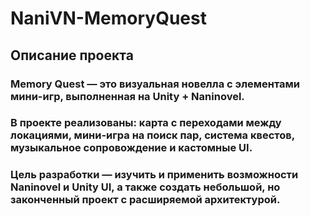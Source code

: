# NaniVN-MemoryQuest


## Описание проекта

### Memory Quest — это визуальная новелла с элементами мини-игр, выполненная на Unity + Naninovel.
### В проекте реализованы: карта с переходами между локациями, мини-игра на поиск пар, система квестов, музыкальное сопровождение и кастомные UI.

### Цель разработки — изучить и применить возможности Naninovel и Unity UI, а также создать небольшой, но законченный проект с расширяемой архитектурой.
